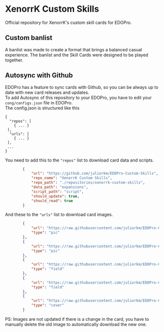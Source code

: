 # XenorrK Custom Skills
Official repository for XenorrK's custom skill cards for EDOPro.

## Custom banlist
A banlist was made to create a format that brings a balanced casual experience. The banlist and the Skill Cards were designed to be played together.

## Autosync with Github

EDOPro has a feature to sync cards with Github, so you can be always up to date with new card releases and updates.<br>
To add Autosync of this repository to your EDOPro, you have to edit your `cong/configs.json` file in EDOPro.<br>
The config.json is structured like this
```
{
  "repos": [
    { ... }
 ],
  "urls": [
    { ... }
 ],
 ...
}
```

You need to add this to the `"repos"` list to download card data and scripts.
```json
		{
			"url": "https://github.com/juliorkm/EDOPro-Custom-Skills",
			"repo_name": "XenorrK Custom Skills",
			"repo_path": "./repositories/xenorrk-custom-skills",
			"data_path": "expansions",
			"script_path": "script",
			"should_update": true,
			"should_read": true
		}
```

And these to the `"urls"` list to download card images.
```json
		{
			"url": "https://raw.githubusercontent.com/juliorkm/EDOPro-Custom-Skills-pics/main/{}.png",
			"type": "pic"
		},
		{
			"url": "https://raw.githubusercontent.com/juliorkm/EDOPro-Custom-Skills-pics/main/{}.jpg",
			"type": "pic"
		},
		{
			"url": "https://raw.githubusercontent.com/juliorkm/EDOPro-Custom-Skills-pics/main/field/{}.png",
			"type": "field"
		},
		{
			"url": "https://raw.githubusercontent.com/juliorkm/EDOPro-Custom-Skills-pics/main/field/{}.jpg",
			"type": "field"
		},
		{
			"url": "https://raw.githubusercontent.com/juliorkm/EDOPro-Custom-Skills-pics/main/cover/{}.jpg",
			"type": "cover"
		}
```

PS: Images are not updated if there is a change in the card, you have to manually delete the old image to automatically download the new one.